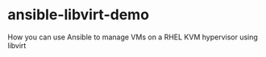 # ansible-libvirt-demo
How you can use Ansible to manage VMs on a RHEL KVM hypervisor using libvirt
